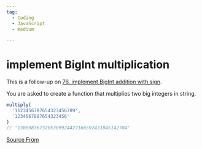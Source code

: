 ```yaml
---
tag:
  - Coding
  - JavaScript
  - medium

---
```

  
# implement BigInt multiplication

This is a follow-up on [76\. implement BigInt addition with sign](https://bigfrontend.dev/problem/implement-BigInt-addition-with-sign).

You are asked to create a function that multiplies two big integers in string.

```js
multiply(
  '1123456787654323456789', 
  '1234567887654323456'
)
// '1386983673205309924427166592431045142784'
```


[Source From](https://bigfrontend.dev/problem/implement-BigInt-multiplication)

  
